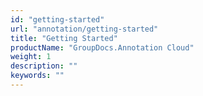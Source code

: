 ```yaml
---
id: "getting-started"
url: "annotation/getting-started"
title: "Getting Started"
productName: "GroupDocs.Annotation Cloud"
weight: 1
description: ""
keywords: ""
---
```




